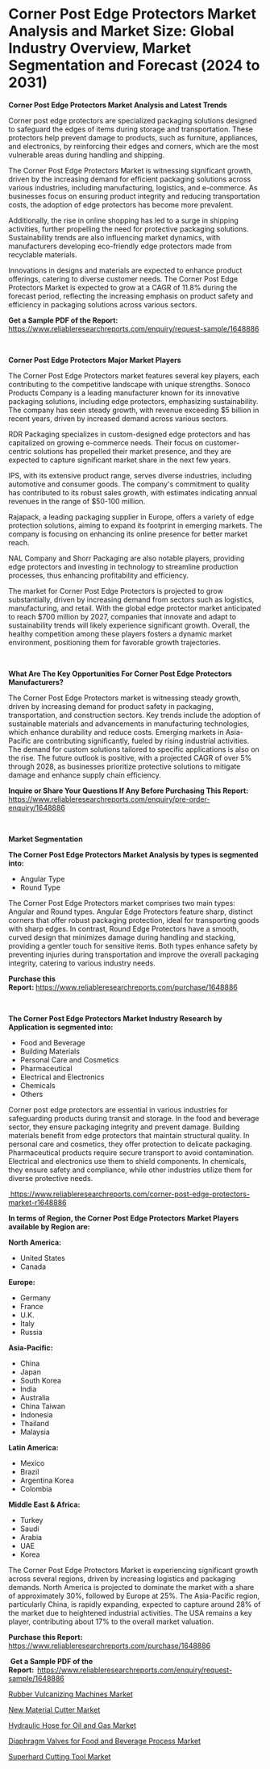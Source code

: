 <p><h1>Corner Post Edge Protectors Market Analysis and Market Size: Global Industry Overview, Market Segmentation and Forecast (2024 to 2031)</h1></p><p><strong>Corner Post Edge Protectors Market Analysis and Latest Trends</strong></p>
<p><p>Corner post edge protectors are specialized packaging solutions designed to safeguard the edges of items during storage and transportation. These protectors help prevent damage to products, such as furniture, appliances, and electronics, by reinforcing their edges and corners, which are the most vulnerable areas during handling and shipping. </p><p>The Corner Post Edge Protectors Market is witnessing significant growth, driven by the increasing demand for efficient packaging solutions across various industries, including manufacturing, logistics, and e-commerce. As businesses focus on ensuring product integrity and reducing transportation costs, the adoption of edge protectors has become more prevalent. </p><p>Additionally, the rise in online shopping has led to a surge in shipping activities, further propelling the need for protective packaging solutions. Sustainability trends are also influencing market dynamics, with manufacturers developing eco-friendly edge protectors made from recyclable materials. </p><p>Innovations in designs and materials are expected to enhance product offerings, catering to diverse customer needs. The Corner Post Edge Protectors Market is expected to grow at a CAGR of 11.8% during the forecast period, reflecting the increasing emphasis on product safety and efficiency in packaging solutions across various sectors.</p></p>
<p><strong>Get a Sample PDF of the Report:&nbsp;</strong> <a href="https://www.reliableresearchreports.com/enquiry/request-sample/1648886?utm_campaign=40&utm_medium=2&utm_source=Github&utm_content=ia&utm_term=15102024&utm_id=corner-post-edge-protectors">https://www.reliableresearchreports.com/enquiry/request-sample/1648886</a></p>
<p>&nbsp;</p>
<p><strong>Corner Post Edge Protectors Major Market Players</strong></p>
<p><p>The Corner Post Edge Protectors market features several key players, each contributing to the competitive landscape with unique strengths. Sonoco Products Company is a leading manufacturer known for its innovative packaging solutions, including edge protectors, emphasizing sustainability. The company has seen steady growth, with revenue exceeding $5 billion in recent years, driven by increased demand across various sectors.</p><p>RDR Packaging specializes in custom-designed edge protectors and has capitalized on growing e-commerce needs. Their focus on customer-centric solutions has propelled their market presence, and they are expected to capture significant market share in the next few years.</p><p>IPS, with its extensive product range, serves diverse industries, including automotive and consumer goods. The company's commitment to quality has contributed to its robust sales growth, with estimates indicating annual revenues in the range of $50-100 million.</p><p>Rajapack, a leading packaging supplier in Europe, offers a variety of edge protection solutions, aiming to expand its footprint in emerging markets. The company is focusing on enhancing its online presence for better market reach.</p><p>NAL Company and Shorr Packaging are also notable players, providing edge protectors and investing in technology to streamline production processes, thus enhancing profitability and efficiency.</p><p>The market for Corner Post Edge Protectors is projected to grow substantially, driven by increasing demand from sectors such as logistics, manufacturing, and retail. With the global edge protector market anticipated to reach $700 million by 2027, companies that innovate and adapt to sustainability trends will likely experience significant growth. Overall, the healthy competition among these players fosters a dynamic market environment, positioning them for favorable growth trajectories.</p></p>
<p>&nbsp;</p>
<p><strong>What Are The Key Opportunities For Corner Post Edge Protectors Manufacturers?</strong></p>
<p><p>The Corner Post Edge Protectors market is witnessing steady growth, driven by increasing demand for product safety in packaging, transportation, and construction sectors. Key trends include the adoption of sustainable materials and advancements in manufacturing technologies, which enhance durability and reduce costs. Emerging markets in Asia-Pacific are contributing significantly, fueled by rising industrial activities. The demand for custom solutions tailored to specific applications is also on the rise. The future outlook is positive, with a projected CAGR of over 5% through 2028, as businesses prioritize protective solutions to mitigate damage and enhance supply chain efficiency.</p></p>
<p><strong>Inquire or Share Your Questions If Any Before Purchasing This Report:</strong> <a href="https://www.reliableresearchreports.com/enquiry/pre-order-enquiry/1648886?utm_campaign=40&utm_medium=2&utm_source=Github&utm_content=ia&utm_term=15102024&utm_id=corner-post-edge-protectors">https://www.reliableresearchreports.com/enquiry/pre-order-enquiry/1648886</a></p>
<p>&nbsp;</p>
<p><strong>Market Segmentation</strong></p>
<p><strong>The Corner Post Edge Protectors Market Analysis by types is segmented into:</strong></p>
<p><ul><li>Angular Type</li><li>Round Type</li></ul></p>
<p><p>The Corner Post Edge Protectors market comprises two main types: Angular and Round types. Angular Edge Protectors feature sharp, distinct corners that offer robust packaging protection, ideal for transporting goods with sharp edges. In contrast, Round Edge Protectors have a smooth, curved design that minimizes damage during handling and stacking, providing a gentler touch for sensitive items. Both types enhance safety by preventing injuries during transportation and improve the overall packaging integrity, catering to various industry needs.</p></p>
<p><strong>Purchase this Report:&nbsp;</strong><a href="https://www.reliableresearchreports.com/purchase/1648886?utm_campaign=40&utm_medium=2&utm_source=Github&utm_content=ia&utm_term=15102024&utm_id=corner-post-edge-protectors">https://www.reliableresearchreports.com/purchase/1648886</a></p>
<p>&nbsp;</p>
<p><strong>The Corner Post Edge Protectors Market Industry Research by Application is segmented into:</strong></p>
<p><ul><li>Food and Beverage</li><li>Building Materials</li><li>Personal Care and Cosmetics</li><li>Pharmaceutical</li><li>Electrical and Electronics</li><li>Chemicals</li><li>Others</li></ul></p>
<p><p>Corner post edge protectors are essential in various industries for safeguarding products during transit and storage. In the food and beverage sector, they ensure packaging integrity and prevent damage. Building materials benefit from edge protectors that maintain structural quality. In personal care and cosmetics, they offer protection to delicate packaging. Pharmaceutical products require secure transport to avoid contamination. Electrical and electronics use them to shield components. In chemicals, they ensure safety and compliance, while other industries utilize them for diverse protective needs.</p></p>
<p><a href="https://www.reliableresearchreports.com/corner-post-edge-protectors-market-r1648886?utm_campaign=40&utm_medium=2&utm_source=Github&utm_content=ia&utm_term=15102024&utm_id=corner-post-edge-protectors">&nbsp;https://www.reliableresearchreports.com/corner-post-edge-protectors-market-r1648886</a></p>
<p><strong>In terms of Region, the Corner Post Edge Protectors Market Players available by Region are:</strong></p>
<p>
    <p> <strong> North America: </strong>
        <ul>
            <li>United States</li>
            <li>Canada</li>
        </ul>
        </p> 
    <p> <strong> Europe: </strong>
        <ul>
            <li>Germany</li>
            <li>France</li>
            <li>U.K.</li>
            <li>Italy</li>
            <li>Russia</li>
        </ul>
        </p> 
    <p> <strong> Asia-Pacific: </strong>
        <ul>
            <li>China</li>
            <li>Japan</li>
            <li>South Korea</li>
            <li>India</li>
            <li>Australia</li>
            <li>China Taiwan</li>
            <li>Indonesia</li>
            <li>Thailand</li>
            <li>Malaysia</li>
        </ul>
        </p> 
    <p> <strong> Latin America: </strong>
        <ul>
            <li>Mexico</li>
            <li>Brazil</li>
            <li>Argentina Korea</li>
            <li>Colombia</li>
        </ul>
        </p> 
    <p> <strong> Middle East & Africa: </strong>
        <ul>
            <li>Turkey</li>
            <li>Saudi</li>
            <li>Arabia</li>
            <li>UAE</li>
            <li>Korea</li>
        </ul>
    </p>
    </p>
<p><p>The Corner Post Edge Protectors Market is experiencing significant growth across several regions, driven by increasing logistics and packaging demands. North America is projected to dominate the market with a share of approximately 30%, followed by Europe at 25%. The Asia-Pacific region, particularly China, is rapidly expanding, expected to capture around 28% of the market due to heightened industrial activities. The USA remains a key player, contributing about 17% to the overall market valuation.</p></p>
<p><strong>Purchase this Report: </strong><a href="https://www.reliableresearchreports.com/purchase/1648886?utm_campaign=40&utm_medium=2&utm_source=Github&utm_content=ia&utm_term=15102024&utm_id=corner-post-edge-protectors">https://www.reliableresearchreports.com/purchase/1648886</a></p>
<p>&nbsp;<strong>Get a Sample PDF of the Report:&nbsp;&nbsp;</strong><a href="https://www.reliableresearchreports.com/enquiry/request-sample/1648886?utm_campaign=40&utm_medium=2&utm_source=Github&utm_content=ia&utm_term=15102024&utm_id=corner-post-edge-protectors">https://www.reliableresearchreports.com/enquiry/request-sample/1648886</a></p>
<p><strong></strong></p>
<p><p><a href="https://www.linkedin.com/pulse/comprehensive-rubber-vulcanizing-machines-market-report-wjdye?utm_campaign=40&utm_medium=2&utm_source=Github&utm_content=ia&utm_term=15102024&utm_id=corner-post-edge-protectors">Rubber Vulcanizing Machines Market</a></p><p><a href="https://www.linkedin.com/pulse/new-material-cutter-industry-sector-technologies-market-snjve?utm_campaign=40&utm_medium=2&utm_source=Github&utm_content=ia&utm_term=15102024&utm_id=corner-post-edge-protectors">New Material Cutter Market</a></p><p><a href="https://github.com/michaelhall412/Market-Research-Report-List-1/blob/main/hydraulic-hose-for-oil-and-gas-market.md?utm_campaign=40&utm_medium=2&utm_source=Github&utm_content=ia&utm_term=15102024&utm_id=corner-post-edge-protectors">Hydraulic Hose for Oil and Gas Market</a></p><p><a href="https://github.com/aiko92han/Market-Research-Report-List-1/blob/main/diaphragm-valves-for-food-and-beverage-process-market.md?utm_campaign=40&utm_medium=2&utm_source=Github&utm_content=ia&utm_term=15102024&utm_id=corner-post-edge-protectors">Diaphragm Valves for Food and Beverage Process Market</a></p><p><a href="https://www.linkedin.com/pulse/global-superhard-cutting-tool-95-cagr-forecast-2024--auioe?utm_campaign=40&utm_medium=2&utm_source=Github&utm_content=ia&utm_term=15102024&utm_id=corner-post-edge-protectors">Superhard Cutting Tool Market</a></p></p>